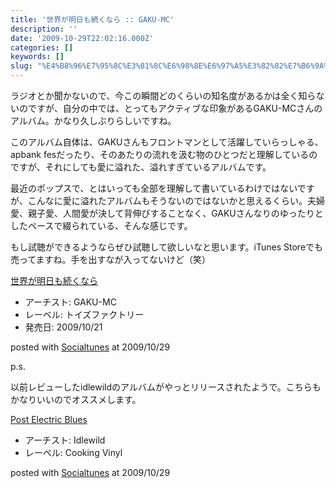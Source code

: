 ```yaml
---
title: '世界が明日も続くなら :: GAKU-MC'
description: ''
date: '2009-10-29T22:02:16.000Z'
categories: []
keywords: []
slug: "%E4%B8%96%E7%95%8C%E3%81%8C%E6%98%8E%E6%97%A5%E3%82%82%E7%B6%9A%E3%81%8F%E3%81%AA%E3%82%89+%3A%3A+GAKU-MC"
---
```

ラジオとか聞かないので、今この瞬間どのくらいの知名度があるかは全く知らないのですが、自分の中では、とってもアクティブな印象があるGAKU-MCさんのアルバム。かなり久しぶりらしいですね。

このアルバム自体は、GAKUさんもフロントマンとして活躍していらっしゃる、apbank fesだったり、そのあたりの流れを汲む物のひとつだと理解しているのですが、それにしても愛に溢れた、溢れすぎているアルバムです。

最近のポップスで、とはいっても全部を理解して書いているわけではないですが、こんなに愛に溢れたアルバムもそうないのではないかと思えるくらい。夫婦愛、親子愛、人間愛が決して背伸びすることなく、GAKUさんなりのゆったりとしたペースで綴られている、そんな感じです。

もし試聴ができるようならぜひ試聴して欲しいなと思います。iTunes Storeでも売ってますね。手を出すなが入ってないけど（笑）

[世界が明日も続くなら](http://www.amazon.co.jp/exec/obidos/ASIN/B002M34BJ4/qli-22/ref=nosim "世界が明日も続くなら")

*   アーチスト: GAKU-MC
*   レーベル: トイズファクトリー
*   発売日: 2009/10/21

posted with [Socialtunes](http://socialtunes.net) at 2009/10/29

p.s.

以前レビューしたidlewildのアルバムがやっとリリースされたようで。こちらもかなりいいのでオススメします。

[Post Electric Blues](http://www.amazon.co.jp/exec/obidos/ASIN/B002ICGC82/qli-22/ref=nosim "Post Electric Blues")

*   アーチスト: Idlewild
*   レーベル: Cooking Vinyl

posted with [Socialtunes](http://socialtunes.net) at 2009/10/29